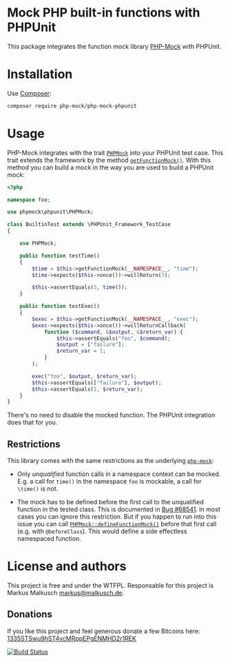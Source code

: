 # Mock PHP built-in functions with PHPUnit

This package integrates the function mock library
[PHP-Mock](https://github.com/php-mock/php-mock) with PHPUnit.

# Installation

Use [Composer](https://getcomposer.org/):

```sh
composer require php-mock/php-mock-phpunit
```

# Usage

PHP-Mock integrates with the trait
[`PHPMock`](http://php-mock.github.io/php-mock-phpunit/api/class-phpmock.phpunit.PHPMock.html)
into your PHPUnit test case. This trait extends the framework
by the method
[`getFunctionMock()`](http://php-mock.github.io/php-mock-phpunit/api/class-phpmock.phpunit.PHPMock.html#_getFunctionMock).
With this method you can build a mock in the way you are used to build a
PHPUnit mock:

```php
<?php

namespace foo;

use phpmock\phpunit\PHPMock;

class BuiltinTest extends \PHPUnit_Framework_TestCase
{

    use PHPMock;

    public function testTime()
    {
        $time = $this->getFunctionMock(__NAMESPACE__, "time");
        $time->expects($this->once())->willReturn(3);

        $this->assertEquals(3, time());
    }

    public function testExec()
    {
        $exec = $this->getFunctionMock(__NAMESPACE__, "exec");
        $exec->expects($this->once())->willReturnCallback(
            function ($command, &$output, &$return_var) {
                $this->assertEquals("foo", $command);
                $output = ["failure"];
                $return_var = 1;
            }
        );

        exec("foo", $output, $return_var);
        $this->assertEquals(["failure"], $output);
        $this->assertEquals(1, $return_var);
    }
}
```

There's no need to disable the mocked function. The PHPUnit integration does
that for you.

## Restrictions

This library comes with the same restrictions as the underlying
[`php-mock`](https://github.com/php-mock/php-mock#requirements-and-restrictions):

* Only *unqualified* function calls in a namespace context can be mocked.
  E.g. a call for `time()` in the namespace `foo` is mockable,
  a call for `\time()` is not.

* The mock has to be defined before the first call to the unqualified function
  in the tested class. This is documented in [Bug #68541](https://bugs.php.net/bug.php?id=68541).
  In most cases you can ignore this restriction. But if you happen to run into
  this issue you can call [`PHPMock::defineFunctionMock()`](http://php-mock.github.io/php-mock-phpunit/api/class-phpmock.phpunit.PHPMock.html#_defineFunctionMock)
  before that first call (e.g. with `@beforeClass`).
  This would define a side effectless namespaced function.

# License and authors

This project is free and under the WTFPL.
Responsable for this project is Markus Malkusch markus@malkusch.de.

## Donations

If you like this project and feel generous donate a few Bitcoins here:
[1335STSwu9hST4vcMRppEPgENMHD2r1REK](bitcoin:1335STSwu9hST4vcMRppEPgENMHD2r1REK)

[![Build Status](https://travis-ci.org/php-mock/php-mock-phpunit.svg?branch=master)](https://travis-ci.org/php-mock/php-mock-phpunit)

